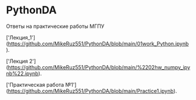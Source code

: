 # PythonDA
Ответы на практические работы МГПУ

['Лекция_1'] (https://github.com/MikeRuz551/PythonDA/blob/main/01work_Python.ipynb).

['Лекция 2'] (https://github.com/MikeRuz551/PythonDA/blob/main/%2202hw_numpy_ipynb%22.ipynb).

['Практическая работа №1'] (https://github.com/MikeRuz551/PythonDA/blob/main/Practice1.ipynb).
